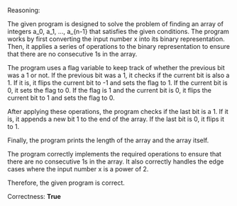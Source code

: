 Reasoning:

The given program is designed to solve the problem of finding an array of integers a_0, a_1, ..., a_{n-1} that satisfies the given conditions. The program works by first converting the input number x into its binary representation. Then, it applies a series of operations to the binary representation to ensure that there are no consecutive 1s in the array.

The program uses a flag variable to keep track of whether the previous bit was a 1 or not. If the previous bit was a 1, it checks if the current bit is also a 1. If it is, it flips the current bit to -1 and sets the flag to 1. If the current bit is 0, it sets the flag to 0. If the flag is 1 and the current bit is 0, it flips the current bit to 1 and sets the flag to 0.

After applying these operations, the program checks if the last bit is a 1. If it is, it appends a new bit 1 to the end of the array. If the last bit is 0, it flips it to 1.

Finally, the program prints the length of the array and the array itself.

The program correctly implements the required operations to ensure that there are no consecutive 1s in the array. It also correctly handles the edge cases where the input number x is a power of 2.

Therefore, the given program is correct.

Correctness: **True**